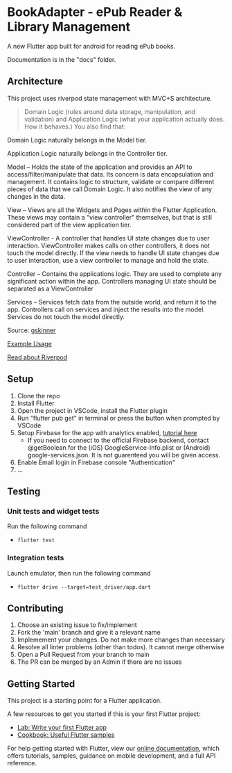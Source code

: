 # BookAdapter - ePub Reader & Library Management

A new Flutter app built for android for reading ePub books.

Documentation is in the "docs" folder.

## Architecture

This project uses riverpod state management with MVC+S architecture.

> Domain Logic (rules around data storage, manipulation, and validation) and Application Logic (what your application actually does. How it behaves.) You also find that:

Domain Logic naturally belongs in the Model tier.

Application Logic naturally belongs in the Controller tier.

Model – Holds the state of the application and provides an API to access/filter/manipulate that data. Its concern is data encapsulation and management. It contains logic to structure, validate or compare different pieces of data that we call Domain Logic. It also notifies the view of any changes in the data.

View – Views are all the Widgets and Pages within the Flutter Application. These views may contain a "view controller" themselves, but that is still considered part of the view application tier.

ViewController - A controller that handles UI state changes due to user interaction. ViewController makes calls on other controllers, it does not touch the model directly. If the view needs to handle UI state changes due to user interaction, use a view controller to manage and hold the state.

Controller – Contains the applications logic. They are used to complete any significant action within the app. Controllers managing UI state should be separated as a ViewController

Services – Services fetch data from the outside world, and return it to the app. Controllers call on services and inject the results into the model. Services do not touch the model directly.

Source: [gskinner](https://blog.gskinner.com/archives/2020/09/flutter-state-management-with-mvcs.html)

[Example Usage](https://github.com/jpoh281/riverpod_mvcs_counter)

[Read about Riverpod](https://codewithandrea.com/videos/flutter-state-management-riverpod/)

## Setup

1. Clone the repo
2. Install Flutter
3. Open the project in VSCode, install the Flutter plugin
4. Run "flutter pub get" in terminal or press the button when prompted by VSCode
5. Setup Firebase for the app with analytics enabled, [tutorial here](https://firebase.google.com/docs/flutter/setup?platform=android)
   - If you need to connect to the official Firebase backend, contact @getBoolean for the (iOS) GoogleService-Info.plist or (Android) google-services.json. It is not guarenteed you will be given access.
6. Enable Email login in Firebase console "Authentication"
7. ...

## Testing

### Unit tests and widget tests

Run the following command

- `flutter test`

### Integration tests

Launch emulator, then run the following command

- `flutter drive --target=test_driver/app.dart`

## Contributing

1. Choose an existing issue to fix/implement
2. Fork the 'main' branch and give it a relevant name
3. Implemement your changes. Do not make more changes than necessary
4. Resolve all linter problems (other than todos). It cannot merge otherwise
5. Open a Pull Request from your branch to main
6. The PR can be merged by an Admin if there are no issues

## Getting Started

This project is a starting point for a Flutter application.

A few resources to get you started if this is your first Flutter project:

- [Lab: Write your first Flutter app](https://flutter.dev/docs/get-started/codelab)
- [Cookbook: Useful Flutter samples](https://flutter.dev/docs/cookbook)

For help getting started with Flutter, view our
[online documentation](https://flutter.dev/docs), which offers tutorials,
samples, guidance on mobile development, and a full API reference.
